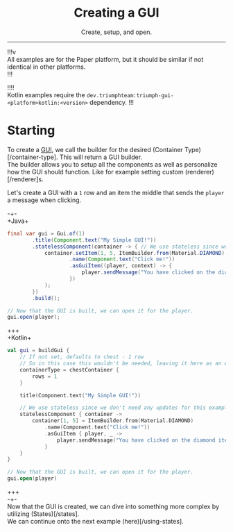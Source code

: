 <center><h1>Creating a GUI</h1></center>
<center><p>Create, setup, and open.</p></center>

---

!!!v  
All examples are for the Paper platform, but it should be similar if not identical in other platforms.  
!!!

!!!!  
Kotlin examples require the `dev.triumphteam:triumph-gui-<platform>kotlin:<version>` dependency.
!!!

# Starting

To create a [GUI](/gui), we call the builder for the desired (Container Type)[/container-type]. This will return a GUI
builder.  
The builder allows you to setup all the components as well as personalize how the GUI should function. Like for example
setting custom (renderer)[/renderer]s.

Let's create a GUI with a `1` row and an item the middle that sends the `player` a message when clicking.

-+-  
+Java+

```java
final var gui = Gui.of(1)
        .title(Component.text("My Simple GUI!"))
        .statelessComponent(container -> { // We use stateless since we don't need any updates for this example
            container.setItem(1, 5, ItemBuilder.from(Material.DIAMOND)
                    .name(Component.text("Click me!"))
                    .asGuiItem((player, context) -> {
                        player.sendMessage("You have clicked on the diamond item!");
                    })
            );
        })
        .build();

// Now that the GUI is built, we can open it for the player.
gui.open(player);
```

+++  
+Kotlin+
```kotlin
val gui = buildGui {
    // If not set, defaults to chest - 1 row
    // So in this case this wouldn't be needed, leaving it here as an example
    containerType = chestContainer {
        rows = 1
    }

    title(Component.text("My Simple GUI!"))

    // We use stateless since we don't need any updates for this example
    statelessComponent { container ->
        container[1, 5] = ItemBuilder.from(Material.DIAMOND)
            .name(Component.text("Click me!"))
            .asGuiItem { player, _ ->
                player.sendMessage("You have clicked on the diamond item!")
            }
    }
}

// Now that the GUI is built, we can open it for the player.
gui.open(player)
```
+++  
-+-  
Now that the GUI is created, we can dive into something more complex by utilizing (States)[/states].  
We can continue onto the next example (here)[/using-states].
